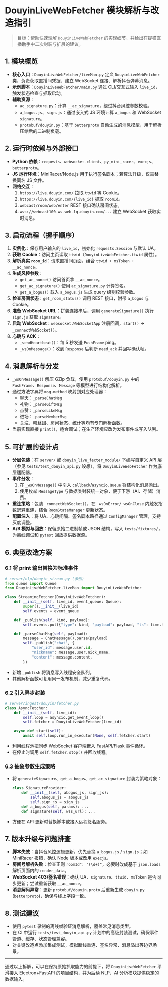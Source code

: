 # DouyinLiveWebFetcher 模块解析与改造指引

> 目标：帮助快速理解 `DouyinLiveWebFetcher` 的实现细节，并给出在提猫直播助手中二次封装与扩展的建议。

## 1. 模块概览
- **核心入口**：`DouyinLiveWebFetcher/liveMan.py` 定义 `DouyinLiveWebFetcher` 类，负责获取直播间凭据、建立 WebSocket 连接、解析抖音弹幕消息。
- **示例脚本**：`DouyinLiveWebFetcher/main.py` 通过 CLI/交互式输入 `live_id`，触发状态检查与抓取启动。
- **辅助资源**：
  - `ac_signature.py`：计算 `__ac_signature`，绕过抖音风控参数校验。
  - `a_bogus.js`、`sign.js`：通过嵌入式 JS 环境计算 `a_bogus` 和 WebSocket `signature`。
  - `protobuf/douyin.py`：基于 `betterproto` 自动生成的消息模型，用于解析压缩后的二进制负载。

## 2. 运行时依赖与外部接口
- **Python 依赖**：`requests`、`websocket-client`、`py_mini_racer`、`execjs`、`betterproto`。
- **JS 运行环境**：MiniRacer/Node.js 用于执行签名脚本；若算法升级，仅需替换同名 JS 文件。
- **网络交互**：
  1. `https://live.douyin.com/` 拉取 `ttwid` 等 Cookie。
  2. `https://live.douyin.com/{live_id}` 抓取 `roomId`。
  3. `webcast/room/web/enter` REST 接口确认房间状态。
  4. `wss://webcast100-ws-web-lq.douyin.com/...` 建立 WebSocket 获取实时消息。

## 3. 启动流程（握手顺序）
1. **实例化**：保存用户输入的 `live_id`，初始化 `requests.Session` 与默认 UA。
2. **获取 Cookie**：访问主页读取 `ttwid`（`DouyinLiveWebFetcher.ttwid` 属性）。
3. **解析真实 `room_id`**：请求直播间页面，组合 `ttwid + msToken + __ac_nonce`。
4. **生成风控参数**：
   - `get_ac_nonce()` 访问首页拿 `__ac_nonce`。
   - `get_ac_signature()` 使用 `ac_signature.py` 计算签名。
   - `get_a_bogus()` 载入 `a_bogus.js` 生成 query 级别校验参数。
5. **检查房间状态**：`get_room_status()` 调用 REST 接口，附带 `a_bogus` 与 Cookie。
6. **准备 WebSocket URL**：拼装连接串后，调用 `generateSignature()` 执行 `sign.js` 获取 `signature`。
7. **启动 WebSocket**：`websocket.WebSocketApp` 注册回调，`start()` -> `_connectWebSocket()`。
8. **心跳与 ACK**：
   - `_sendHeartbeat()`：每 5 秒发送 `PushFrame` ping。
   - `_wsOnMessage()`：收到 `Response` 后判断 `need_ack` 并回写确认帧。

## 4. 消息解析与分发
- `_wsOnMessage()` 解压 GZip 负载，使用 `protobuf/douyin.py` 中的 `PushFrame`、`Response`、`Message` 等模型进行结构化解析。
- 通过方法字典将 `msg.method` 映射到对应处理器：
  - 聊天：`_parseChatMsg`
  - 礼物：`_parseGiftMsg`
  - 点赞：`_parseLikeMsg`
  - 进场：`_parseMemberMsg`
  - 关注、粉丝团、房间状态、统计等均有专门解析函数。
- 当前实现直接 `print()`，适合调试；在生产环境应改为发布事件或写入队列。

## 5. 可扩展的设计点
- **分层包装**：在 `server/` 或 `douyin_live_fecter_module/` 下编写自定义 API 层（参见 `tests/test_douyin_api.py` 设想），将 `DouyinLiveWebFetcher` 作为底层适配器。
- **事件分发**：
  1. 在 `_wsOnMessage()` 中引入 `callback`/`asyncio.Queue` 将结构化消息抛出。
  2. 使用枚举 `MessageType` 与数据类封装统一对象，便于下游（AI、存储）消费。
- **重连策略**：包装 `_connectWebSocket()`，在 `_wsOnError/_wsOnClose` 内触发指数退避重连，结合 `RoomStateManager` 更新状态。
- **配置注入**：将 UA、心跳间隔、签名脚本路径通过 `ConfigManager` 管理，支持灰度调整。
- **A/B 模拟与回放**：保留原始二进制帧或 JSON 结构，写入 `tests/fixtures/`，为离线调试和 `pytest` 回放提供数据源。

## 6. 典型改造方案
### 6.1 将 print 输出替换为标准事件
```python
# server/nlp/douyin_stream.py (示例)
from queue import Queue
from DouyinLiveWebFetcher.liveMan import DouyinLiveWebFetcher

class StreamingFetcher(DouyinLiveWebFetcher):
    def __init__(self, live_id, event_queue: Queue):
        super().__init__(live_id)
        self.events = event_queue

    def _publish(self, kind, payload):
        self.events.put({"type": kind, "payload": payload, "ts": time.time()})

    def _parseChatMsg(self, payload):
        message = ChatMessage().parse(payload)
        self._publish("chat", {
            "user_id": message.user.id,
            "nickname": message.user.nick_name,
            "content": message.content,
        })
```
- 新增 `_publish` 将消息写入线程安全队列。
- 其他解析函数可复用同一发布机制，减少重复代码。

### 6.2 引入异步封装
```python
# server/ingest/douyin/fetcher.py
class AsyncFetcher:
    def __init__(self, live_id):
        self.loop = asyncio.get_event_loop()
        self.fetcher = DouyinLiveWebFetcher(live_id)

    async def start(self):
        await self.loop.run_in_executor(None, self.fetcher.start)
```
- 利用线程池把同步 WebSocket 客户端嵌入 FastAPI/Flask 事件循环。
- 在停止时调用 `self.fetcher.stop()` 并回收线程。

### 6.3 抽象参数生成策略
- 将 `generateSignature`、`get_a_bogus`、`get_ac_signature` 封装为策略对象：
  ```python
  class SignatureProvider:
      def __init__(self, abogus_js, sign_js):
          self.abogus_js = abogus_js
          self.sign_js = sign_js
      def a_bogus(self, params): ...
      def signature(self, wss_url): ...
  ```
- 方便在 API 更新时替换脚本或接入远程签名服务。

## 7. 版本升级与问题排查
- **脚本失效**：当抖音风控逻辑更新，优先替换 `a_bogus.js` / `sign.js`；如 MiniRacer 报错，确认 Node 版本或改用 `execjs`。
- **房间号解析失败**：检查正则 `roomId": "(\d+)"`，必要时改成基于 `json.loads` 解析页面内的 `render_data`。
- **WebSocket 403/签名错误**：确认 UA、`signature`、`ttwid`、`msToken` 是否同步更新；尝试重新获取 `__ac_nonce`。
- **消息解码异常**：更新 `protobuf/douyin.proto` 后重新生成 `douyin.py` (`betterproto`)，确保与线上字段一致。

## 8. 测试建议
- 使用 `pytest` 录制的离线帧验证消息解析，覆盖常见消息类型。
- 在 CI 中运行 `tests/test_douyin_api.py` 计划中的高级封装测试，确保事件管道、缓存、状态管理兼容。
- 对关键改造点添加集成测试，模拟断线重连、签名异常、消息溢出等边界场景。

---
通过以上拆解，可以在保持原始抓取能力的前提下，将 `DouyinLiveWebFetcher` 平滑接入 Electron+FastAPI 的项目结构，并为后续 NLP、AI 分析模块提供稳定的数据输入。
